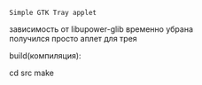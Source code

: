     
    Simple GTK Tray applet

 зависимость от libupower-glib временно убрана<br>
 получился просто аплет для трея<br> 
 
 build(компиляция):
 
 cd src 
 make
